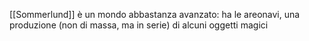 [[Sommerlund]] è un mondo abbastanza avanzato: ha le areonavi, una produzione (non di massa, ma in serie) di alcuni oggetti magici 